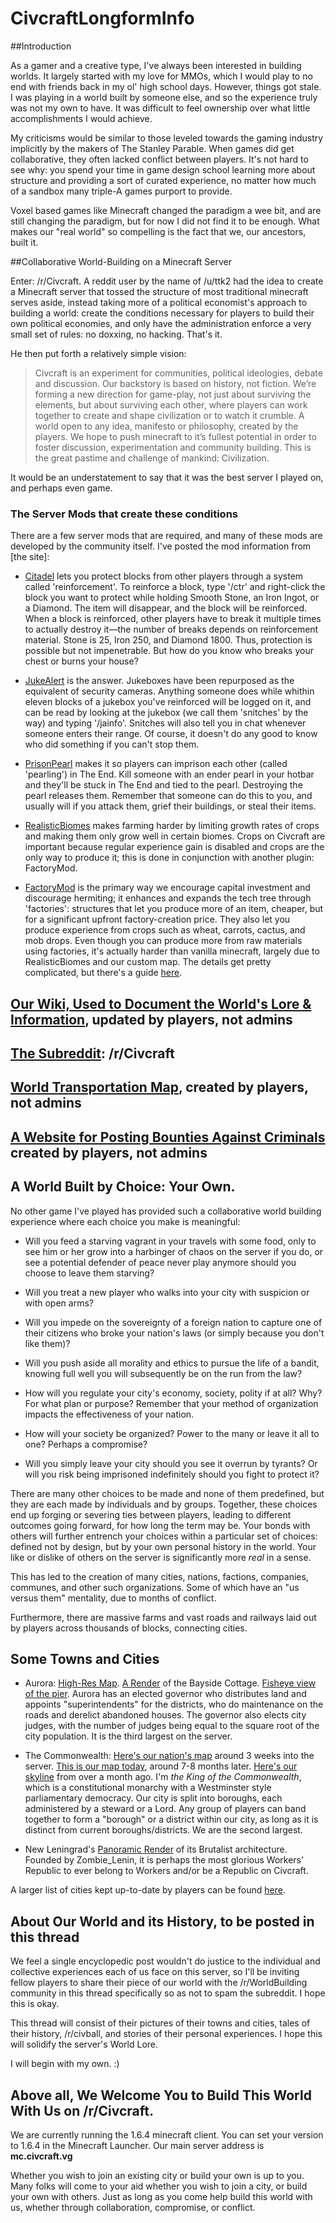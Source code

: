 # CivcraftLongformInfo

##Introduction

As a gamer and a creative type, I've always been interested in building worlds. It largely started with my love for MMOs, which I would play to no end with friends back in my ol' high school days. However, things got stale. I was playing in a world built by someone else, and so the experience truly was not my own to have. It was difficult to feel ownership over what little accomplishments I would achieve. 

My criticisms would be similar to those leveled towards the gaming industry implicitly by the makers of The Stanley Parable. When games did get collaborative, they often lacked conflict between players. It's not hard to see why: you spend your time in game design school learning more about structure and providing a sort of curated experience, no matter how much of a sandbox many triple-A games purport to provide. 

Voxel based games like Minecraft changed the paradigm a wee bit, and are still changing the paradigm, but for now I did not find it to be enough. What makes our "real world" so compelling is the fact that we, our ancestors, built it.

##Collaborative World-Building on a Minecraft Server

Enter: /r/Civcraft. A reddit user by the name of /u/ttk2 had the idea to create a Minecraft server that tossed the structure of most traditional minecraft serves aside, instead taking more of a political economist's approach to building a world: create the conditions necessary for players to build their own political economies, and only have the administration enforce a very small set of rules: no doxxing, no hacking. That's it.

He then put forth a relatively simple vision:

> Civcraft is an experiment for communities, political ideologies, debate and discussion. Our backstory is based on history, not fiction. We’re forming a new direction for game-play, not just about surviving the elements, but about surviving each other, where players can work together to create and shape civilization or to watch it crumble. A world open to any idea, manifesto or philosophy, created by the players. We hope to push minecraft to it’s fullest potential in order to foster discussion, experimentation and community building. This is the great pastime and challenge of mankind: Civilization.

It would be an understatement to say that it was the best server I played on, and perhaps even game.

### The Server Mods that create these conditions 

There are a few server mods that are required, and many of these mods are developed by the community itself. I've posted the mod information from [the site]: 

* [Citadel](http://i.imgur.com/kHJVX.jpg) lets you protect blocks from other players through a system called 'reinforcement'. To reinforce a block, type '/ctr' and right-click the block you want to protect while holding Smooth Stone, an Iron Ingot, or a Diamond. The item will disappear, and the block will be reinforced. When a block is reinforced, other players have to break it multiple times to actually destroy it—the number of breaks depends on reinforcement material. Stone is 25, Iron 250, and Diamond 1800. Thus, protection is possible but not impenetrable. But how do you know who breaks your chest or burns your house?

* [JukeAlert](http://i.imgur.com/t9DaPOS.png) is the answer. Jukeboxes have been repurposed as the equivalent of security cameras. Anything someone does while whithin eleven blocks of a jukebox you've reinforced will be logged on it, and can be read by looking at the jukebox (we call them 'snitches' by the way) and typing '/jainfo'. Snitches will also tell you in chat whenever someone enters their range. Of course, it doesn't do any good to know who did something if you can't stop them.

* [PrisonPearl](http://i.imgur.com/XbhkK.jpg) makes it so players can imprison each other (called 'pearling') in The End. Kill someone with an ender pearl in your hotbar and they'll be stuck in The End and tied to the pearl. Destroying the pearl releases them. Remember that someone can do this to you, and usually will if you attack them, grief their buildings, or steal their items.

* [RealisticBiomes](https://github.com/Namrufus/RealisticBiomes/wiki/Usage) makes farming harder by limiting growth rates of crops and making them only grow well in certain biomes. Crops on Civcraft are important because regular experience gain is disabled and crops are the only way to produce it; this is done in conjunction with another plugin: FactoryMod.

* [FactoryMod](https://github.com/gmlaxfanatic/FactoryMod/wiki) is the primary way we encourage capital investment and discourage hermiting; it enhances and expands the tech tree through 'factories': structures that let you produce more of an item, cheaper, but for a significant upfront factory-creation price. They also let you produce experience from crops such as wheat, carrots, cactus, and mob drops. Even though you can produce more from raw materials using factories, it's actually harder than vanilla minecraft, largely due to RealisticBiomes and our custom map. The details get pretty complicated, but there's a guide [here](https://github.com/gmlaxfanatic/FactoryMod/wiki).

## [Our Wiki, Used to Document the World's Lore & Information](http://civcraft.org/doku.php/start), updated by players, not admins

## [The Subreddit](http://www.reddit.com/r/Civcraft/): /r/Civcraft

## [World Transportation Map](http://civcraft.slimecraft.eu/map.php?zoom=1), created by players, not admins

## [A Website for Posting Bounties Against Criminals](http://www.civbounty.com/) created by players, not admins

## A World Built by Choice: Your Own. 

No other game I've played has provided such a collaborative world building experience where each choice you make is meaningful:

* Will you feed a starving vagrant in your travels with some food, only to see him or her grow into a harbinger of chaos on the server if you do, or see a potential defender of peace never play anymore should you choose to leave them starving?

* Will you treat a new player who walks into your city with suspicion or with open arms?

* Will you impede on the sovereignty of a foreign nation to capture one of their citizens who broke your nation's laws (or simply because you don't like them)?

* Will you push aside all morality and ethics to pursue the life of a bandit, knowing full well you will subsequently be on the run from the law?

* How will you regulate your city's economy, society, polity if at all? Why? For what plan or purpose? Remember that your method of organization impacts the effectiveness of your nation.

* How will your society be organized? Power to the many or leave it all to one? Perhaps a compromise?

* Will you simply leave your city should you see it overrun by tyrants? Or will you risk being imprisoned indefinitely should you fight to protect it?

There are many other choices to be made and none of them predefined, but they are each made by individuals and by groups. Together, these choices end up forging or severing ties between players, leading to different outcomes going forward, for how long the term may be. Your bonds with others will further entrench your choices within a particular set of choices: defined not by design, but by your own personal history in the world. Your like or dislike of others on the server is significantly more *real* in a sense.

This has led to the creation of many cities, nations, factions, companies, communes, and other such organizations. Some of which have an "us versus them" mentality, due to months of conflict.

Furthermore, there are massive farms and vast roads and railways laid out by players across thousands of blocks, connecting cities.


## Some Towns and Cities

* Aurora: [High-Res Map](http://i3.minus.com/iEvPNzuEKbuWh.png). [A Render](http://i.imgur.com/z2yGM4J.jpg) of the Bayside Cottage. [Fisheye view of the pier](http://i.imgur.com/IFMKgxO.jpg). Aurora has an elected governor who distributes land and appoints "superintendents" for the districts, who do maintenance on the roads and derelict abandoned houses. The governor also elects city judges, with the number of judges being equal to the square root of the city population. It is the third largest on the server.

* The Commonwealth: [Here's our nation's map](http://imgur.com/BtOKzEF) around 3 weeks into the server. [This is our map today](http://imgur.com/RaFdHUB), around 7-8 months later. [Here's our skyline](http://imgur.com/axK90cM,rLPK59q#0) from over a month ago. I'm *the King of the Commonwealth*, which is a constitutional monarchy with a Westminster style parliamentary democracy. Our city is split into boroughs, each administered by a steward or a Lord. Any group of players can band together to form a "borough" or a district within our city, as long as it is distinct from current boroughs/districts. We are the second largest. 

* New Leningrad's [Panoramic Render](http://i.imgur.com/fILnR8s.jpg) of its Brutalist architecture. Founded by Zombie_Lenin, it is perhaps the most glorious Workers' Republic to ever belong to Workers and/or be a Republic on Civcraft.

A larger list of cities kept up-to-date by players can be found [here](http://civcraft.org/doku.php/cities2).

## About Our World and its History, to be posted in this thread

We feel a single encyclopedic post wouldn't do justice to the individual and collective experiences each of us face on this server, so I'll be inviting fellow players to share their piece of our world with the /r/WorldBuilding community in this thread specifically so as not to spam the subreddit. I hope this is okay. 

This thread will consist of their pictures of their towns and cities, tales of their history, /r/civball, and stories of their personal experiences. I hope this will solidify the server's World Lore.

I will begin with my own. :)

## Above all, We Welcome You to Build This World With Us on /r/Civcraft. 

We are currently running the 1.6.4 minecraft client. You can set your version to 1.6.4 in the Minecraft Launcher. Our main server address is **mc.civcraft.vg**

Whether you wish to join an existing city or build your own is up to you. Many folks will come to your aid whether you wish to join a city, or build your own with others. Just as long as you come help build this world with us, whether through collaboration, compromise, or conflict.
